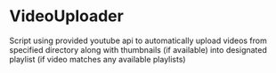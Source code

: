 # VideoUploader
Script using provided youtube api to automatically upload videos from specified directory along with thumbnails (if available) into designated playlist (if video matches any available playlists)
